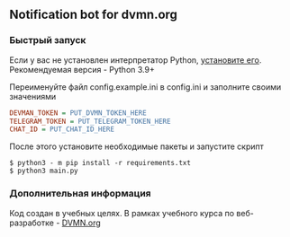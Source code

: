 ## Notification bot for dvmn.org


### **Быстрый запуск**

Если у вас не установлен интерпретатор Python, [установите его](https://www.python.org).  
Рекомендуемая версия - Python 3.9+

Переименуйте файл config.example.ini в config.ini и заполните своими значениями

```ini
DEVMAN_TOKEN = PUT_DVMN_TOKEN_HERE
TELEGRAM_TOKEN = PUT_TELEGRAM_TOKEN_HERE
CHAT_ID = PUT_CHAT_ID_HERE
```

После этого установите необходимые пакеты и запустите скрипт

```commandline
$ python3 - m pip install -r requirements.txt
$ python3 main.py
```

### **Дополнительная информация**
Код создан в учебных целях. В рамках учебного курса по веб-разработке - [DVMN.org](https://dvmn.org)